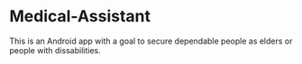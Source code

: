 # Medical-Assistant
This is an Android app with a goal to secure dependable people as elders or people with dissabilities.
